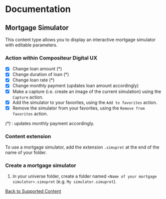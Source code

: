 # Documentation

## Mortgage Simulator

This content type allows you to display an interactive mortgage simulator with editable parameters.

### Action within Compositeur Digital UX

- [X] Change loan amount (\*)
- [X] Change duration of loan (\*)
- [X] Change loan rate (\*)
- [X] Change monthly payment (updates loan amount accordingly)
- [X] Make a capture (i.e. create an image of the current simulation) using the `Capture` action.
- [X] Add the simulator to your favorites, using the `Add to favorites` action.
- [X] Remove the simulator from your favorites, using the `Remove from favorites` action.

*(\*)* : updates monthly payment accordingly.

### Content extension

To use a mortgage simulator, add the extension `.simupret` at the end of the name of your folder.

### Create a mortgage simulator

1. In your universe folder, create a folder named `<Name of your mortgage simulator>.simupret` (e.g. `My simulator.simupret`).

[Back to Supported Content](index.md)
